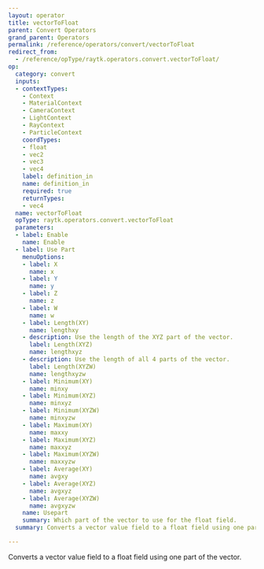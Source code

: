 ```yaml
---
layout: operator
title: vectorToFloat
parent: Convert Operators
grand_parent: Operators
permalink: /reference/operators/convert/vectorToFloat
redirect_from:
  - /reference/opType/raytk.operators.convert.vectorToFloat/
op:
  category: convert
  inputs:
  - contextTypes:
    - Context
    - MaterialContext
    - CameraContext
    - LightContext
    - RayContext
    - ParticleContext
    coordTypes:
    - float
    - vec2
    - vec3
    - vec4
    label: definition_in
    name: definition_in
    required: true
    returnTypes:
    - vec4
  name: vectorToFloat
  opType: raytk.operators.convert.vectorToFloat
  parameters:
  - label: Enable
    name: Enable
  - label: Use Part
    menuOptions:
    - label: X
      name: x
    - label: Y
      name: y
    - label: Z
      name: z
    - label: W
      name: w
    - label: Length(XY)
      name: lengthxy
    - description: Use the length of the XYZ part of the vector.
      label: Length(XYZ)
      name: lengthxyz
    - description: Use the length of all 4 parts of the vector.
      label: Length(XYZW)
      name: lengthxyzw
    - label: Minimum(XY)
      name: minxy
    - label: Minimum(XYZ)
      name: minxyz
    - label: Minimum(XYZW)
      name: minxyzw
    - label: Maximum(XY)
      name: maxxy
    - label: Maximum(XYZ)
      name: maxxyz
    - label: Maximum(XYZW)
      name: maxxyzw
    - label: Average(XY)
      name: avgxy
    - label: Average(XYZ)
      name: avgxyz
    - label: Average(XYZW)
      name: avgxyzw
    name: Usepart
    summary: Which part of the vector to use for the float field.
  summary: Converts a vector value field to a float field using one part of the vector.

---
```



Converts a vector value field to a float field using one part of the vector.